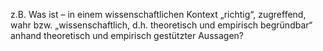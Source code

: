z.B. Was ist – in einem wissenschaftlichen Kontext „richtig“, zugreffend, wahr bzw. „wissenschaftlich, d.h. theoretisch und empirisch begründbar“ anhand theoretisch und empirisch gestützter Aussagen?